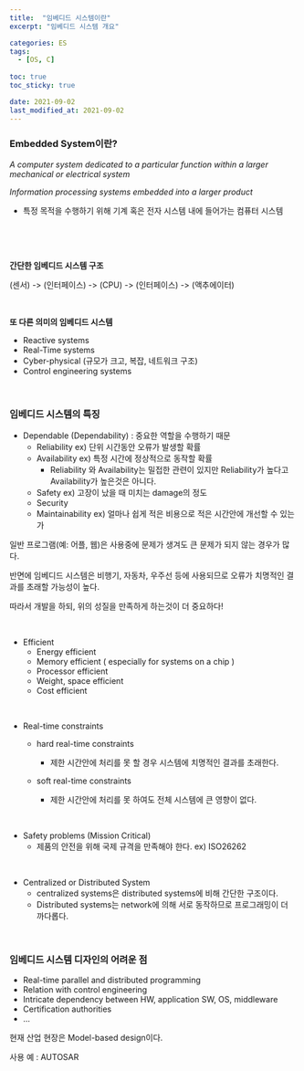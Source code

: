 ```yaml
---
title:  "임베디드 시스템이란"
excerpt: "임베디드 시스템 개요"

categories: ES
tags:
  - [OS, C]
 
toc: true 
toc_sticky: true

date: 2021-09-02
last_modified_at: 2021-09-02
---
```

### Embedded System이란?

_A computer system dedicated to a particular function within a larger mechanical or electrical system_

_Information processing systems embedded into a larger product_

- 특정 목적을 수행하기 위해 기계 혹은 전자 시스템 내에 들어가는 컴퓨터 시스템          

&nbsp;

&nbsp;

**간단한 임베디드 시스템 구조**

(센서) -> (인터페이스) -> (CPU) -> (인터페이스) -> (액추에이터)        

&nbsp;

**또 다른 의미의 임베디드 시스템**

- Reactive systems
- Real-Time systems
- Cyber-physical	  (규모가 크고, 복잡, 네트워크 구조)
- Control engineering systems

&nbsp;

### 임베디드 시스템의 특징

- Dependable (Dependability) : 중요한 역할을 수행하기 때문
  - Reliability    ex) 단위 시간동안 오류가 발생할 확률
  - Availability    ex) 특정 시간에 정상적으로 동작할 확률
    - Reliability 와 Availability는 밀접한 관련이 있지만 Reliability가 높다고 Availability가 높은것은 아니다.
  - Safety    ex) 고장이 났을 때 미치는 damage의 정도
  - Security    
  - Maintainability    ex) 얼마나 쉽게 적은 비용으로 적은 시간안에 개선할 수 있는가

일반 프로그램(예: 어플, 웹)은 사용중에 문제가 생겨도 큰 문제가 되지 않는 경우가 많다.

반면에 임베디드 시스템은 비행기, 자동차, 우주선 등에 사용되므로 오류가 치명적인 결과를 초래할 가능성이 높다.

따라서 개발을 하되, 위의 성질을 만족하게 하는것이 더 중요하다!

&nbsp;

- Efficient
  - Energy efficient
  - Memory efficient  ( especially for systems on a chip )
  - Processor efficient
  - Weight, space efficient
  - Cost efficient

&nbsp;

- Real-time constraints

  - hard real-time constraints
    - 제한 시간안에 처리를 못 할 경우 시스템에 치명적인 결과를 초래한다.

  - soft real-time constraints
    - 제한 시간안에 처리를 못 하여도 전체 시스템에 큰 영향이 없다.

&nbsp;

- Safety problems  (Mission Critical)
  - 제품의 안전을 위해 국제 규격을 만족해야 한다. ex) ISO26262

&nbsp;

- Centralized or Distributed System
  - centralized systems은 distributed systems에 비해 간단한 구조이다.
  - Distributed systems는 network에 의해 서로 동작하므로 프로그래밍이 더 까다롭다.

&nbsp;

### 임베디드 시스템 디자인의 어려운 점

- Real-time parallel and distributed programming
- Relation with control engineering
- Intricate dependency between HW, application SW, OS, middleware
- Certification authorities
- ...

현재 산업 현장은 Model-based design이다. 

사용 예 : AUTOSAR

